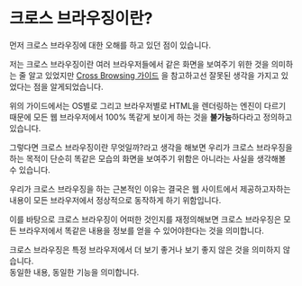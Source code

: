 # 크로스 브라우징이란?

먼저 크로스 브라우징에 대한 오해를 하고 있던 점이 있습니다.

저는 크로스 브라우징이란 여러 브라우저들에서 같은 화면을 보여주기 위한 것을 의미하는 줄 알고 있었지만 [Cross Browsing 가이드](http://www.mozilla.or.kr/docs/web-developer/standard/crossbrowsing.pdf) 을 참고하고선 잘못된 생각을 가지고 있었다는 점을 알게되었습니다.

위의 가이드에서는 OS별로 그리고 브라우저별로 HTML을 렌더링하는 엔진이 다르기 때문에 모든 웹 브라우저에서 100% 똑같게 보이게 하는 것을 **불가능**하다라고 정의하고 있습니다.

그렇다면 크로스 브라우징이란 무엇일까?라고 생각을 해보면 우리가 크로스 브라우징을 하는 목적이 단순히 똑같은 모습의 화면을 보여주기 위함은 아니라는 사실을 생각해볼 수 있습니다.

우리가 크로스 브라우징을 하는 근본적인 이유는 결국은 웹 사이트에서 제공하고자하는 내용이 모든 브라우저에서 정상적으로 동작하게 하기 위함입니다.

이를 바탕으로 크로스 브라우징이 어떠한 것인지를 재정의해보면 크로스 브라우징은 모든 브라우저에서 똑같은 내용을 정보를 얻을 수 있어야한다는 것을 의미합니다.

크로스 브라우징은 특정 브라우저에서 더 보기 좋거나 보기 좋지 않은 것을 의미하지 않습니다.  
동일한 내용, 동일한 기능을 의미합니다.

